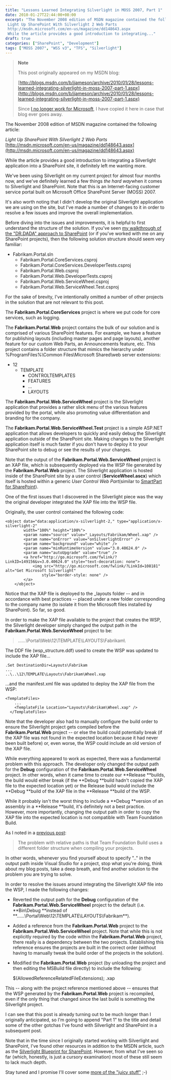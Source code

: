 ```yaml
---
title: "Lessons Learned Integrating Silverlight in MOSS 2007, Part 1"
date: 2010-01-27T22:44:00+08:00
excerpt: "The November 2008 edition of MSDN magazine contained the following article: 
 Light Up SharePoint With Silverlight 2 Web Parts 
 http://msdn.microsoft.com/en-us/magazine/dd148643.aspx 
 While the article provides a good introduction to integrating..."
draft: true
categories: ["SharePoint", "Development"]
tags: ["MOSS 2007", "WSS v3", "TFS", "Silverlight"]
---
```


> **Note**
> 
> This post originally appeared on my MSDN blog:  
>   
> 
> [http://blogs.msdn.com/b/jjameson/archive/2010/01/28/lessons-learned-integrating-silverlight-in-moss-2007-part-1.aspx](http://blogs.msdn.com/b/jjameson/archive/2010/01/28/lessons-learned-integrating-silverlight-in-moss-2007-part-1.aspx)
> 
> Since [I no longer work for Microsoft](/blog/jjameson/2011/09/02/last-day-with-microsoft), I have copied it here in case that blog ever goes away.


The November 2008 edition of MSDN magazine contained the following article:

<cite>Light Up SharePoint With Silverlight 2 Web Parts</cite>
[http://msdn.microsoft.com/en-us/magazine/dd148643.aspx](http://msdn.microsoft.com/en-us/magazine/dd148643.aspx)


While the article provides a good introduction to integrating a Silverlight application into a SharePoint site, it definitely left me wanting more.

We've been using Silverlight on my current project for almost four months now, and we've definitely learned a few things *the hard way*when it comes to Silverlight and SharePoint. Note that this is an Internet-facing customer service portal built on Microsoft Office SharePoint Server (MOSS) 2007.

It's also worth noting that I didn't develop the original Silverlight application we are using on the site, but I've made a number of changes to it in order to resolve a few issues and improve the overall implementation.

Before diving into the issues and improvements, it is helpful to first understand the structure of the solution. If you've seen [my walkthrough of the "DR.DADA" approach to SharePoint](/blog/jjameson/2009/09/28/sample-walkthrough-of-the-dr-dada-approach-to-sharepoint) (or if you've worked with me on any SharePoint projects), then the following solution structure should seem very familiar:

- Fabrikam.Portal.sln
    - Fabrikam.Portal.CoreServices.csproj
    - Fabrikam.Portal.CoreServices.DeveloperTests.csproj
    - Fabrikam.Portal.Web.csproj
    - Fabrikam.Portal.Web.DeveloperTests.csproj
    - Fabrikam.Portal.Web.ServiceWheel.csproj
    - Fabrikam.Portal.Web.ServiceWheel.Test.csproj


For the sake of brevity, I've intentionally omitted a number of other projects in the solution that are not relevant to this post.

The **Fabrikam.Portal.CoreServices** project is where we put code for core services, such as logging.

The **Fabrikam.Portal.Web** project contains the bulk of our solution and is comprised of various SharePoint features. For example, we have a feature for publishing layouts (including master pages and page layouts), another feature for our custom Web Parts, an Announcements feature, etc. This project contains a folder structure that mimics the hierarchy under %ProgramFiles%\Common Files\Microsoft Shared\web server extensions:

- 12
    - TEMPLATE
        - CONTROLTEMPLATES
        - FEATURES
        - ...
        - LAYOUTS


The **Fabrikam.Portal.Web.ServiceWheel** project is the Silverlight application that provides a rather slick menu of the various features provided by the portal, while also promoting value differentiation and branding for the company.

The **Fabrikam.Portal.Web.ServiceWheel.Test** project is a simple ASP.NET application that allows developers to quickly and easily debug the Silverlight application outside of the SharePoint site. Making changes to the Silverlight application itself is much faster if you don't have to deploy it to your SharePoint site to debug or see the results of your changes.

Note that the output of the **Fabrikam.Portal.Web.ServiceWheel** project is an XAP file, which is subsequently deployed via the WSP file generated by the **Fabrikam.Portal.Web** project. The Silverlight application is hosted inside of the SharePoint site by a user control (**ServiceWheel.ascx**) which itself is hosted within a generic *User Control Web Part*(similar to [SmartPart for SharePoint](http://www.codeplex.com/smartpart)).

One of the first issues that I discovered in the Silverlight piece was the way the original developer integrated the XAP file into the WSP file.

Originally, the user control contained the following code:


    <object data="data:application/x-silverlight-2," type="application/x-silverlight-2"
            width="100%" height="100%">
            <param name="source" value="_Layouts/Fabrikam/Wheel.xap" />
            <param name="onError" value="onSilverlightError" />
            <param name="background" value="white" />
            <param name="minRuntimeVersion" value="3.0.40624.0" />
            <param name="autoUpgrade" value="true" />
            <a href="http://go.microsoft.com/fwlink/?LinkID=149156&v=3.0.40624.0" style="text-decoration: none">
                <img src="http://go.microsoft.com/fwlink/?LinkId=108181" alt="Get Microsoft Silverlight"
                    style="border-style: none" />
            </a>
        </object>


Notice that the XAP file is deployed to the \_layouts folder -- and in accordance with best practices -- placed under a new folder corresponding to the company name (to isolate it from the Microsoft files installed by SharePoint). So far, so good.

In order to make the XAP file available to the project that creates the WSP, the Silverlight developer simply changed the output path in the **Fabrikam.Portal.Web.ServiceWheel** project to be:


> ..\..\..\Portal\Web\12\TEMPLATE\LAYOUTS\Fabrikam\


The DDF file (wsp\_structure.ddf) used to create the WSP was updated to include the XAP file...


    .Set DestinationDir=Layouts\Fabrikam
    ...
    ..\..\12\TEMPLATE\Layouts\Fabrikam\Wheel.xap


...and the manifest.xml file was updated to deploy the XAP file from the WSP:


    <TemplateFiles>
        ...
        <TemplateFile Location="Layouts\Fabrikam\Wheel.xap" />
      </TemplateFiles>


Note that the developer also had to manually configure the build order to ensure the Silverlight project gets compiled before the **Fabrikam.Portal.Web** project -- or else the build could potentially break (if the XAP file was not found in the expected location because it had never been built before) or, even worse, the WSP could include an old version of the XAP file.

While everything appeared to work as expected, there was a fundamental problem with this approach. The developer only changed the output path for the **Debug** configuration of  the **Fabrikam.Portal.Web.ServiceWheel** project. In other words, when it came time to create our **Release **builds, the build would either break (if the **Debug **build hadn't copied the XAP file to the expected location yet) or the Release build would include the **Debug **build of the XAP file in the **Release **build of the WSP.

While it probably isn't the worst thing to include a **Debug **version of an assembly in a **Release **build, it's definitely not a best practice. However, more importantly, changing the output path in order to copy the XAP file into the expected location is not compatible with Team Foundation Build.

As I noted in a [previous post](/blog/jjameson/2009/11/18/building-sharepoint-wsps-with-team-foundation-build):


> The problem with relative paths is that Team Foundation Build uses a different folder structure when compiling your projects.


In other words, whenever you find yourself about to specify ".." in the output path inside Visual Studio for a project, stop what you're doing, think about my blog posts, take a deep breath, and find another solution to the problem you are trying to solve.

In order to resolve the issues around integrating the Silverlight XAP file into the WSP, I made the following changes:

- Reverted the output path for the **Debug** configuration of the **Fabrikam.Portal.Web.ServiceWheel** project to the default (i.e. **Bin\Debug **instead of **..\..\..\Portal\Web\12\TEMPLATE\LAYOUTS\Fabrikam\**).
- Added a reference from the **Fabrikam.Portal.Web** project to the **Fabrikam.Portal.Web.ServiceWheel** project. Note that while this is not explicitly required by the code within the **Fabrikam.Portal.Web** project, there really is a dependency between the two projects. Establishing this reference ensures the projects are built in the correct order (without having to manually tweak the build order of the projects in the solution).
- Modified the **Fabrikam.Portal.Web** project (by unloading the project and then editing the MSBuild file directly) to include the following:



    <PropertyGroup>
        <!-- Add the file extension for Silverlight application packages (.xap) to
        the list of extensions that reference resolution considers when looking for
        files related to resolved references (i.e. project references). This ensures
        that .xap files are copied to the output folder for this project and
        subsequently added to the SharePoint Web solution package (WSP). -->
        <AllowedReferenceRelatedFileExtensions>
          $(AllowedReferenceRelatedFileExtensions);
          .xap
        </AllowedReferenceRelatedFileExtensions>
      </PropertyGroup>


This -- along with the project reference mentioned above -- ensures that the WSP generated by the **Fabrikam.Portal.Web** project is recompiled, even if the only thing that changed since the last build is something the Silverlight project.

I can see that this post is already turning out to be much longer than I originally anticipated, so I'm going to append "Part 1" to the title and detail some of the other gotchas I've found with Silverlight and SharePoint in a subsequent post.

Note that in the time since I originally started working with Silverlight and SharePoint, I've found other resources in addition to the MSDN article, such as the [Silverlight Blueprint for SharePoint](http://msdn.microsoft.com/en-us/sharepoint/cc303301.aspx). However, from what I've seen so far (which, honestly, is just a cursory examination) most of these still seem to lack much depth.

Stay tuned and I promise I'll cover some [more of the "juicy stuff"](/blog/jjameson/2010/01/29/lessons-learned-integrating-silverlight-in-moss-2007-part-2) ;-)

